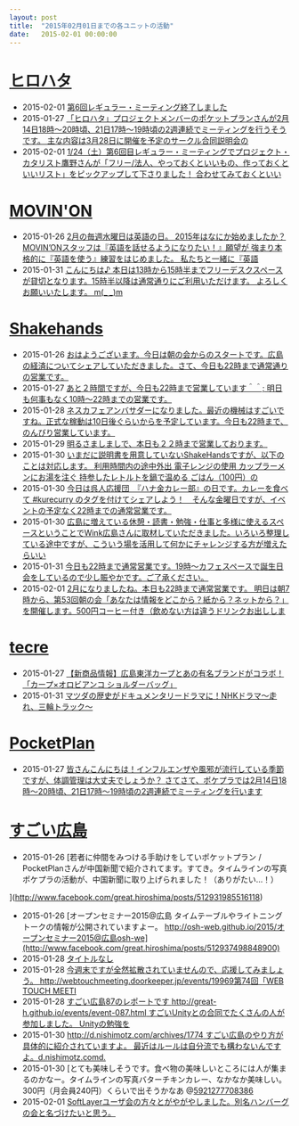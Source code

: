 ```yaml
---
layout: post
title:  "2015年02月01日までの各ユニットの活動"
date:   2015-02-01 00:00:00
---
```


# [ヒロハタ](http://hiro-hata.com/)

* 2015-02-01 [第6回レギュラー・ミーティング終了しました](http://hiro-hata.com/post/109736423840)
* 2015-01-27 [「ヒロハタ」プロジェクトメンバーのポケットプランさんが2月14日18時〜20時頃、21日17時〜19時頃の2週連続でミーティングを行うそうです。  主な内容は3月28日に開催を予定のサークル合同説明会の](http://www.facebook.com/hirohatap/posts/768524163224381)
* 2015-02-01 [1/24（土）第6回目レギュラー・ミーティングでプロジェクト・カタリスト鷹野さんが「フリー/法人、やっておくといいもの、作っておくといいリスト」をピックアップして下さりました！  合わせてみておくといい](http://www.facebook.com/hirohatap/posts/770597046350426)


# [MOVIN'ON](http://coworking-hiroshima.com/)

* 2015-01-26 [2月の毎週水曜日は英語の日。  2015年はなにか始めましたか？ MOVIN’ONスタッフは『英語を話せるようになりたい！』願望が 強まり本格的に『英語を使う』練習をはじめました。 私たちと一緒に『英語](http://www.facebook.com/movinon.hiroshima/photos/a.723999867620794.1073741829.723399384347509/886685278018918/?type=1)
* 2015-01-31 [こんにちは♪ 本日は13時から15時半までフリーデスクスペースが貸切となります。15時半以降は通常通りにご利用いただけます。 よろしくお願いいたします。 m(_ _)m](http://www.facebook.com/movinon.hiroshima/posts/889333864420726)


# [Shakehands](http://www.shakehands.jp/)

* 2015-01-26 [おはようございます。今日は朝の会からのスタートです。広島の経済についてシェアしていただきました。さて、今日も22時まで通常通りの営業です。](http://www.facebook.com/CoworkingShakeHands/photos/a.624867490897982.1073741830.592127770838621/873902032661192/?type=1)
* 2015-01-27 [あと２時間ですが、今日も22時まで営業しています＾＾; 明日も何事もなく10時～22時までの営業です。](http://www.facebook.com/CoworkingShakeHands/posts/874578195926909)
* 2015-01-28 [ネスカフェアンバサダーになりました。最近の機械はすごいですね。正式な稼動は10日後ぐらいからを予定しています。今日も22時まで、のんびり営業しています。](http://www.facebook.com/CoworkingShakeHands/photos/a.624867490897982.1073741830.592127770838621/874991215885607/?type=1)
* 2015-01-29 [明るさましましで、本日も２２時まで営業しております。](http://www.facebook.com/CoworkingShakeHands/photos/a.624867490897982.1073741830.592127770838621/875566165828112/?type=1)
* 2015-01-30 [いまだに説明書を用意していないShakeHandsですが、以下のことは対応します。 利用時間内の途中外出 電子レンジの使用 カップラーメンにお湯を注ぐ 持参したレトルトを鍋で温める ごはん（100円）の](http://www.facebook.com/CoworkingShakeHands/posts/875952219122840)
* 2015-01-30 [今日は呉人応援団　『ハナ金カレー部』の日です。カレーを食べて #kurecurry のタグを付けてシェアしよう！　そんな金曜日ですが、イベントの予定なく22時までの通常営業です。](http://www.facebook.com/CoworkingShakeHands/posts/875942909123771)
* 2015-01-30 [広島に増えている休憩・読書・勉強・仕事と多様に使えるスペースということでWink広島さんに取材していただきました。いろいろ整理している途中ですが、こういう場を活用して何かにチャレンジする方が増えたらいい](http://www.facebook.com/CoworkingShakeHands/posts/875939569124105)
* 2015-01-31 [今日も22時まで通常営業です。19時〜カフェスペースで誕生日会をしているので少し賑やかです。ご了承ください。](http://www.facebook.com/CoworkingShakeHands/posts/876481025736626)
* 2015-02-01 [2月になりましたね。本日も22時まで通常営業です。 明日は朝7時から、第53回朝の会「あなたは情報をどこから？紙から？ネットから？」を開催します。500円コーヒー付き（飲めない方は違うドリンクお出ししま](http://www.facebook.com/CoworkingShakeHands/posts/877080795676649)




# [tecre](http://tecre.jp/)

* 2015-01-27 [【新商品情報】広島東洋カープとあの有名ブランドがコラボ！「カープ×オロビアンコ ショルダーバッグ」](http://tecre.jp/carp-orobianco/)
* 2015-01-31 [マツダの歴史がドキュメンタリードラマに！NHKドラマ～走れ、三輪トラック～](http://tecre.jp/mazda-nhk/)




# [PocketPlan](http://pocketplan.wix.com/pocketplan)

* 2015-01-27 [皆さんこんにちは！インフルエンザや風邪が流行している季節ですが、体調管理は大丈夫でしょうか？  さてさて、ポケプラでは2月14日18時〜20時頃、21日17時〜19時頃の2週連続でミーティングを行います](http://www.facebook.com/PocketPlan/posts/782237211862253)








# [すごい広島](http://great-h.github.io/)

* 2015-01-26 [若者に仲間をみつける手助けをしていポケットプラン / PocketPlanさんが中国新聞で紹介されてます。すてき。タイムラインの写真ポケプラの活動が、中国新聞に取り上げられました！（ありがたい…！）

](http://www.facebook.com/great.hiroshima/posts/512931985516118)
* 2015-01-26 [オープンセミナー2015@広島 タイムテーブルやライトニングトークの情報が公開されていますよー。  http://osh-web.github.io/2015/オープンセミナー2015@広島osh-we](http://www.facebook.com/great.hiroshima/posts/512937498848900)
* 2015-01-28 [タイトルなし](http://www.facebook.com/events/778590925542818/permalink/778590928876151/)
* 2015-01-28 [今週末ですが全然拡散されていませんので、応援してみましょう。  http://webtouchmeeting.doorkeeper.jp/events/19969第74回「WEB TOUCH MEETI](http://www.facebook.com/great.hiroshima/posts/513963872079596)
* 2015-01-28 [すごい広島87のレポートです http://great-h.github.io/events/event-087.html  すごいUnityとの合同でたくさんの人が参加しました。  Unityの勉強を](http://www.facebook.com/great.hiroshima/posts/513897075419609)
* 2015-01-30 [http://d.nishimotz.com/archives/1774  すごい広島のやり方が具体的に紹介されていますよ。 最近はルールは自分流でも構わないんですよ。d.nishimotz.comd.](http://www.facebook.com/great.hiroshima/posts/514447645364552)
* 2015-01-30 [とても美味しそうです。食べ物の美味しいところには人が集まるのかなー。タイムラインの写真バターチキンカレー、なかなか美味しい。300円（月会員240円）くらいで出そうかなあ @[5921277708386](http://www.facebook.com/great.hiroshima/posts/514668685342448)
* 2015-02-01 [SoftLayerユーザ会の方々とがやがやしました。別名ハンバーグの会と名づけたいと思う。](http://www.facebook.com/great.hiroshima/photos/a.396973987111919.1073741828.393886870753964/515540341921949/?type=1)
